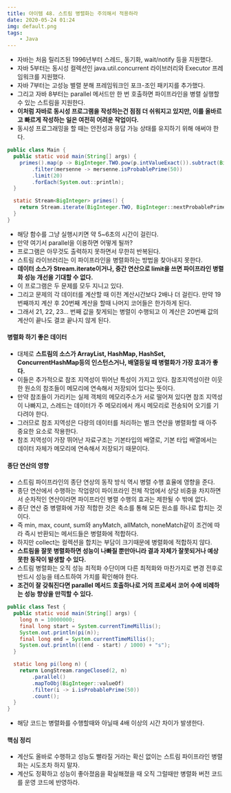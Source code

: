 ```yaml
---
title: 아이템 48. 스트림 병렬화는 주의해서 적용하라
date: 2020-05-24 01:24
img: default.png
tags:
    - Java
---
```

- 자바는 처음 릴리즈된 1996년부터 스레드, 동기화, wait/notify 등을 지원했다.
- 자바 5부터는 동시성 컬렉션인 java.util.concurrent 라이브러리와 Executor 프레임워크를 지원했다.
- 자바 7부터는 고성능 별렬 분해 프레임워크인 포크-조인 패키지를 추가했다.
- 그리고 자바 8부터는 parallel 메서드만 한 번 호출하면 파이프라인을 병렬 실행할 수 있는 스트림을 지원한다.
- **이처럼 자바로 동시성 프로그램을 작성하는건 점점 더 쉬워지고 있지만, 이를 올바르고 빠르게 작성하는 일은 여전히 어려운 작업이다.**
- 동시성 프로그래밍을 할 때는 안전성과 응답 가능 상태를 유지하기 위해 애써야 한다.

```java
public class Main {
  public static void main(String[] args) {
    primes().map(p -> BigInteger.TWO.pow(p.intValueExact()).subtract(BigInteger.ONE))
        .filter(mersenne -> mersenne.isProbablePrime(50))
        .limit(20)
        .forEach(System.out::println);
  }

  static Stream<BigInteger> primes() {
    return Stream.iterate(BigInteger.TWO, BigInteger::nextProbablePrime);
  }
}
```
- 해당 함수를 그냥 실행시키면 약 5~6초의 시간이 걸린다.
- 만약 여기서 parallel을 이용하면 어떻게 될까?
- 프로그램은 아무것도 출력하지 못하면서 무한히 반복된다.
- 스트림 라이브러리는 이 파이프라인을 병렬화하는 방법을 찾아내지 못한다.
- **데이터 소스가 Stream.iterate이거나, 중간 연산으로 limit을 쓰면 파이프라인 병렬화 성능 개선을 기대할 수 없다.**
- 이 프로그램은 두 문제를 모두 지니고 있다.
- 그리고 문제의 각 데이터를 계산할 때 이전 계산시간보다 2배나 더 걸린다. 만약 19번째까지 계산 후 20번째 계산을 할때 나머지 코어들은 한가하게 된다.
- 그래서 21, 22, 23... 번째 값을 찾게되는 병렬이 수행되고 이 계산은 20번째 값의 계산이 끝나도 결코 끝나지 않게 된다.

#### 병렬화 하기 좋은 데이터
- 대체로 **스트림의 소스가 ArrayList, HashMap, HashSet, ConcurrentHashMap등의 인스턴스거나, 배열등일 때 병렬화가 가장 효과가 좋다.**
- 이들은 추가적으로 참조 지역성이 뛰어난 특성이 가지고 있다. 참조지역성이란 이웃한 원소의 참조들이 메모리에 연속해서 저장되어 있다는 뜻이다.
- 만약 참조들이 가리키는 실제 객체의 메모리주소가 서로 떨어져 있다면 참조 지역성이 나빠지고, 스레드는 데이터가 주 메모리에서 캐시 메모리로 전송되어 오기를 기다려야 한다.
- 그러므로 참조 지역성은 다량의 데이터를 처리하는 벌크 연산을 병렬화할 때 아주 중요한 요소로 작용한다.
- 참조 지역성이 가장 뛰어난 자료구조는 기본타입의 배열로, 기본 타입 배열에서는 데이터 자체가 메모리에 연속해서 저장되기 때문이다.

#### 종단 연산의 영향
- 스트림 파이프라인의 종단 연상의 동작 방식 역시 병렬 수행 효율에 영향을 준다.
- 종단 연산에서 수행하는 작업량이 파이프라인 전체 작업에서 상당 비중을 차지하면서 순차적인 연산이라면 파이프라인 병렬 수행의 효과는 제한될 수 밖에 없다.
- 종단 연산 중 병렬화에 가장 적합한 것은 축소를 통해 모든 원소를 하나로 합치는 것이다.
- 즉 min, max, count, sum와 anyMatch, allMatch, noneMatch같이 조건에 따라 즉시 반환되는 메서드들은 병렬화에 적합하다.
- 하지만 collect는 컬렉션을 합치는 부담이 크기때문에 병렬화에 적합하지 않다.
- **스트림을 잘못 병렬화하면 성능이 나빠질 뿐만아니라 결과 자체가 잘못되거나 예상못한 동작이 발생할 수 있다.**
- 스트림 병렬화는 오직 성능 최적화 수단이며 다른 최적화와 마찬가지로 변경 전후로 반드시 성능을 테스트하여 가치를 확인해야 한다.
- **조건이 잘 갖춰진다면 parallel 메서드 호출하나로 거의 프로세서 코어 수에 비례하는 성능 향상을 만끽할 수 있다.**

```java
public class Test {
  public static void main(String[] args) {
    long n = 10000000;
    final long start = System.currentTimeMillis();
    System.out.println(pi(n));
    final long end = System.currentTimeMillis();
    System.out.println(((end - start) / 1000) + "s");
  }

  static long pi(long n) {
    return LongStream.rangeClosed(2, n)
        .parallel()
        .mapToObj(BigInteger::valueOf)
        .filter(i -> i.isProbablePrime(50))
        .count();
  }
}
```
- 해당 코드는 병렬화를 수행할때와 아닐때 4배 이상의 시간 차이가 발생한다.

#### 핵심 정리
- 계산도 올바로 수행하고 성능도 빨라질 거라는 확신 없이는 스트림 파이프라인 병렬화는 시도조차 하지 말자.
- 계산도 정확하고 성능이 좋아졌음을 확실해졌을 때 오직 그럴때만 병렬화 버전 코드를 운영 코드에 반영하라.
